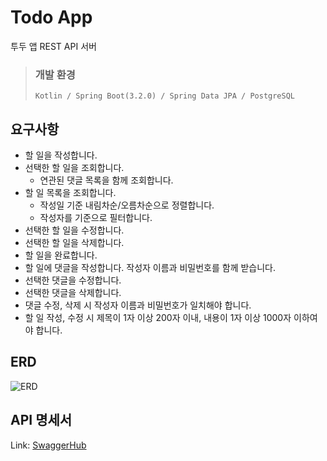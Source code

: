 # Todo App
투두 앱 REST API 서버    

> ### 개발 환경
>     Kotlin / Spring Boot(3.2.0) / Spring Data JPA / PostgreSQL

## 요구사항
- 할 일을 작성합니다.
- 선택한 할 일을 조회합니다.
  - 연관된 댓글 목록을 함께 조회합니다.
- 할 일 목록을 조회합니다.
  - 작성일 기준 내림차순/오름차순으로 정렬합니다.
  - 작성자를 기준으로 필터합니다.
- 선택한 할 일을 수정합니다.
- 선택한 할 일을 삭제합니다.
- 할 일을 완료합니다.
- 할 일에 댓글을 작성합니다. 작성자 이름과 비밀번호를 함께 받습니다.
- 선택한 댓글을 수정합니다.
- 선택한 댓글을 삭제합니다.
- 댓글 수정, 삭제 시 작성자 이름과 비밀번호가 일치해야 합니다.
- 할 일 작성, 수정 시 제목이 1자 이상 200자 이내, 내용이 1자 이상 1000자 이하여야 합니다.

## ERD
![ERD](https://github.com/adorecamus/todo-app/assets/115597692/fa9e3271-dee0-41e2-a473-cc36fd4de14a)

## API 명세서
Link: [SwaggerHub](https://app.swaggerhub.com/apis-docs/YuminChoi/To-do/2.0.0)
